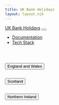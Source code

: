 ```yaml
---
title: UK Bank Holidays
layout: layout.njk
---
```


<nav class="navbar navbar-expand-lg bg-body-tertiary">
  <div class="container-fluid">
    <a class="navbar-brand" href="/index.html">UK Bank Holidays</a>
    <button class="navbar-toggler" type="button" data-bs-toggle="collapse" data-bs-target="#navbarNav" aria-controls="navbarNav" aria-expanded="false" aria-label="Toggle navigation">
      <span class="navbar-toggler-icon"></span>
    </button>
    <div class="collapse navbar-collapse" id="navbarNav">
      <ul class="navbar-nav">
        <li class="nav-item">
          <a class="nav-link active" aria-current="page" href="/docs/index.html/">Documentation</a>
        </li>
        <li class="nav-item">
          <a class="nav-link" href="/techStack/index.html/">Tech Stack</a>
        </li>
      </ul>
    </div>
  </div>
</nav>
<br>

<div class="accordion" id="eventsAccordion">
    <!-- ENGLAND AND WALES -->
    <div class="accordion-item" id="englandAndWales">
        <h2 class="accordion-header" id="headingOne">
            <button class="accordion-button" type="button" data-bs-toggle="collapse" data-bs-target="#collapseOne" aria-expanded="true" aria-controls="collapseOne">
                England and Wales
            </button>
        </h2>
        <div id="collapseOne" class="accordion-collapse collapse show" aria-labelledby="headingOne" data-bs-parent="#eventsAccordion">
            <div class="accordion-body" id="englandAndWalesBody"></div>
        </div>
    </div>
    <!-- SCOTLAND -->
    <div class="accordion-item" id="scotland">
        <h2 class="accordion-header" id="headingTwo">
            <button class="accordion-button" type="button" data-bs-toggle="collapse" data-bs-target="#collapseTwo" aria-expanded="false" aria-controls="collapseTwo">
                Scotland
            </button>
        </h2>
        <div id="collapseTwo" class="accordion-collapse collapse" aria-labelledby="headingTwo" data-bs-parent="#eventsAccordion">
            <div class="accordion-body" id="scotlandBody"></div>
        </div>
    </div>
    <!-- NORTHERN IRELAND -->
    <div class="accordion-item" id="northernIreland">
        <h2 class="accordion-header" id="headingThree">
            <button class="accordion-button" type="button" data-bs-toggle="collapse" data-bs-target="#collapseThree" aria-expanded="false" aria-controls="collapseThree">
                Northern Ireland
            </button>
        </h2>
        <div id="collapseThree" class="accordion-collapse collapse" aria-labelledby="headingThree" data-bs-parent="#eventsAccordion">
            <div class="accordion-body" id="northernIrelandBody"></div>
        </div>
    </div>
</div>

<script>
async function fetchEvents() {
    try {
        //retrieves the data from the given URL and waits for it to be fully fetched
        const response = await fetch('https://purple-pine-028c.leith-green.workers.dev/');
        //converts the data to JSON once fetched
        const data = await response.json();

        //varaible holds the events array and container for the data to be combined
        const populateEvents = (events, container) => {
            let lastYear = null;

            //creates a date for each event and extract the year
            events.forEach(event => {
                const eventDate = new Date(event.date);
                const year = eventDate.getFullYear();
                
                //checks the year, adds heading element to separate each years events if different
                if (year !== lastYear) {
                    const yearHeader = document.createElement('h5');
                    yearHeader.innerText = year;
                    container.appendChild(yearHeader);
                    lastYear = year; // Update last year
                }

                //creates a div to store the fetched event data, set it to display in the container
                const div = document.createElement('div');
                div.innerText = `${event.title} - ${eventDate.toLocaleDateString()}`;
                //then adds the element to the DOM so it's visible in the browser
                container.appendChild(div);
            });
        };

        //gets correct element for each region and populate with corresponding event data
        const englandAndWalesBody = document.getElementById('englandAndWalesBody');
        populateEvents(data['england-and-wales'].events, englandAndWalesBody);

        const scotlandBody = document.getElementById('scotlandBody');
        populateEvents(data.scotland.events, scotlandBody);

        const northernIrelandBody = document.getElementById('northernIrelandBody');
        populateEvents(data['northern-ireland'].events, northernIrelandBody);

    //throws an error if the try code is unsuccessful
    } catch (error) {
        console.error("Error fetching data: ", error);
    }
}

//calls the function to execute the code and display it in the browser accordion 
fetchEvents();
</script>